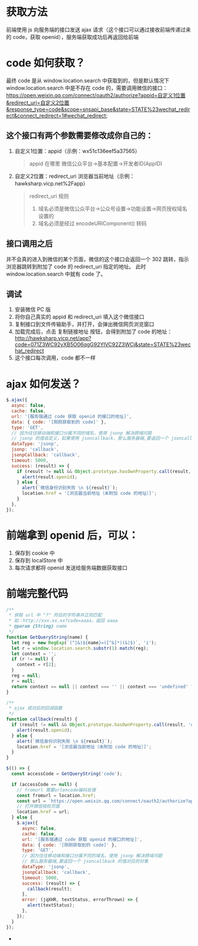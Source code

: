 # 获取方法
前端使用 js 向服务端的接口发送 ajax 请求（这个接口可以通过接收前端传递过来的 code，获取 openid），服务端获取成功后再返回给前端

# code 如何获取？
最终 code 是从 window.location.search 中获取到的，但是默认情况下 window.location.search 中是不存在 code 的，需要调用微信的接口：
https://open.weixin.qq.com/connect/oauth2/authorize?appid=自定义1位置&redirect_uri=自定义2位置&response_type=code&scope=snsapi_base&state=STATE%23wechat_redirect&connect_redirect=1#wechat_redirect;

## 这个接口有两个参数需要修改成你自己的：
1. 自定义1位置：appid（示例：wx51c136eef5a37565）
    > appid 在哪里
    > 微信公众平台->基本配置->开发者ID(AppID)

2. 自定义2位置：redirect_uri 浏览器当前地址（示例：hawksharp.vicp.net%2Fapp）
    > redirect_uri 规则
    > 1. 域名必须是微信公众平台->公众号设置->功能设置->网页授权域名设置的
    > 2. 域名必须是经过 encodeURIComponent() 转码

## 接口调用之后
并不会真的进入到微信的某个页面，微信的这个接口会返回一个 302 跳转，指示浏览器跳转到附加了 code 的 redirect_uri 指定的地址。
此时 window.location.search 中就有 code 了。

## 调试
1. 安装微信 PC 版
2. 将你自己真实的 appid 和 redirect_uri 填入这个微信接口
3. 复制接口到文件传输助手，并打开，会弹出微信网页浏览窗口
4. 加载完成后，点击 复制链接地址 按钮，会得到附加了 code 的地址：http://hawksharp.vicp.net/app?code=071Z3WC92yXB5O06qgG92YlVC92Z3WCj&state=STATE%23wechat_redirect
5. 这个接口每次调用，code 都不一样

# ajax 如何发送？

```javascript
$.ajax({
  async: false,
  cache: false,
  url: '[服务端通过 code 获取 openid 的接口的地址]',
  data: { code: '[刚刚获取到的 code]' },
  type: 'GET',
  // 因为往往移动端和接口分属不同的域名，使用 jsonp 解决跨域问题
  // jsonp 的值自定义，如果使用 jsoncallback，那么服务器端,要返回一个 jsoncallback 的值对应的对象
  dataType: 'jsonp',
  jsonp: 'callback',
  jsonpCallback: 'callback',
  timeout: 5000,
  success: (result) => {
    if (result != null && Object.prototype.hasOwnProperty.call(result, 'openid') && result.openid !== '') {
      alert(result.openid);
    } else {
      alert(`微信身份识别失败 \n ${result}`);
      location.href = '[浏览器当前地址（未附加 code 的地址）]';
    }
  },
});
```

# 前端拿到 openid 后，可以：

1. 保存到 cookie 中
2. 保存到 localStore 中
3. 每次请求都将 openid 发送给服务端数据获取接口

# 前端完整代码

```javascript
/**
 * 获取 url 中 "?" 符后的字符串并正则匹配
 * 如：http://xxx.xx.xx?code=aaaa，返回 aaaa
 * @param {String} name
 */
function GetQueryString(name) {
  let reg = new RegExp(`(^|&)${name}=([^&]*)(&|$)`, 'i');
  let r = window.location.search.substr(1).match(reg);
  let context = '';
  if (r != null) {
    context = r[2];
  }
  reg = null;
  r = null;
  return context == null || context === '' || context === 'undefined' ? '' : context;
}

/**
 * ajax 成功后的回调函数
 */
function callback(result) {
  if (result != null && Object.prototype.hasOwnProperty.call(result, 'openid') && result.openid !== '') {
    alert(result.openid);
  } else {
    alert(`微信身份识别失败 \n ${result}`);
    location.href = '[浏览器当前地址（未附加 code 的地址）]';
  }
}

$(() => {
  const accessCode = GetQueryString('code');

  if (accessCode == null) {
    // fromurl 需要urlencode编码处理
    const fromurl = location.href;
    const url = `https://open.weixin.qq.com/connect/oauth2/authorize?appid=${'自定义1位置'}&redirect_uri=${'自定义2位置'}&response_type=code&scope=snsapi_base&state=STATE%23wechat_redirect&connect_redirect=1#wechat_redirect`;
    // 打开微信授权页面
    location.href = url;
  } else {
    $.ajax({
      async: false,
      cache: false,
      url: '[服务端通过 code 获取 openid 的接口的地址]',
      data: { code: '[刚刚获取到的 code]' },
      type: 'GET',
      // 因为往往移动端和接口分属不同的域名，使用 jsonp 解决跨域问题
      // 那么服务器端,要返回一个 jsoncallback 的值对应的对象
      dataType: 'jsonp',
      jsonpCallback: 'callback',
      timeout: 5000,
      success: (result) => {
        callback(result);
      },
      error: (jqXHR, textStatus, errorThrown) => {
        alert(textStatus);
      },
    });
  }
});
```
































*

